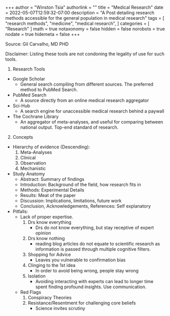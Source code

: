 +++
author = "Winston Tsia"
authorlink = ""
title = "Medical Research"
date = 2022-05-07T12:59:32-07:00
description = "A Post detailing research methods accessible for the general population in medical research"
tags = [
    "research methods",
    "medicine",
    "medical research",
]
categories = [
    "Research"
]
math = true
notaxonomy = false
hidden = false
norobots = true
nodate = true
hidemeta = false
+++

Source: Gil Carvalho, MD PHD

Disclaimer: Listing these tools are not condoning the legality of use for such tools.

1. Research Tools
- Google Scholar
    - General search compiling from different sources. The preferred method to PubMed Search.
- PubMed Search
    - A source directly from an online medical research aggregator 
- Sci-Hub
    - A search engine for unaccessible medical research behind a paywall
- The Cochrane Library
    - An aggregator of meta-analyses, and useful for comparing between national output. Top-end standard of research. 

2. Concepts
- Hierarchy of evidence (Descending):
    1. Meta-Analyses
    2. Clinical
    3. Observation
    4. Mechanistic
- Study Anatomy
    - Abstract: Summary of findings
    - Introduction: Background of the field, how research fits in
    - Methods: Experimental Details
    - Results: Meat of the paper
    - Discussion: Implications, limitations, future work
    - Conclusion, Acknowledgements, References: Self explanatory
- Pitfalls:
    - Lack of proper expertise. 
        1. Drs know everything
            - Drs do not know everything, but stay receptive of expert opinion
        2. Drs know nothing
            - reading blog articles do not equate to scientific research as information is passed through multiple cognitive filters. 
        3. Shopping for Advice
            - Leaves you vulnerable to confirmation bias
        4. Clinging to the 1st idea
            - In order to avoid being wrong, people stay wrong
        5. Isolation
            - Avoiding interacting with experts can lead to longer time spent finding profound insights. Use communication.
    - Red Flags
        1. Conspiracy Theories
        2. Resistance/Resentment for challenging core beliefs
            - Science invites scrutiny

